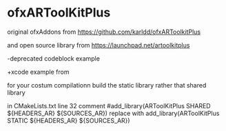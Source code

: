 # ofxARToolKitPlus

original ofxAddons from 
https://github.com/karldd/ofxARToolkitPlus

and open source library from
https://launchpad.net/artoolkitplus

-deprecated codeblock example

+xcode example from 

for your costum compilationn
build the static library rather that shared library

in CMakeLists.txt line 32
comment 
    #add_library(ARToolKitPlus SHARED ${HEADERS_AR} ${SOURCES_AR})
replace with
	add_library(ARToolKitPlus STATIC ${HEADERS_AR} ${SOURCES_AR})